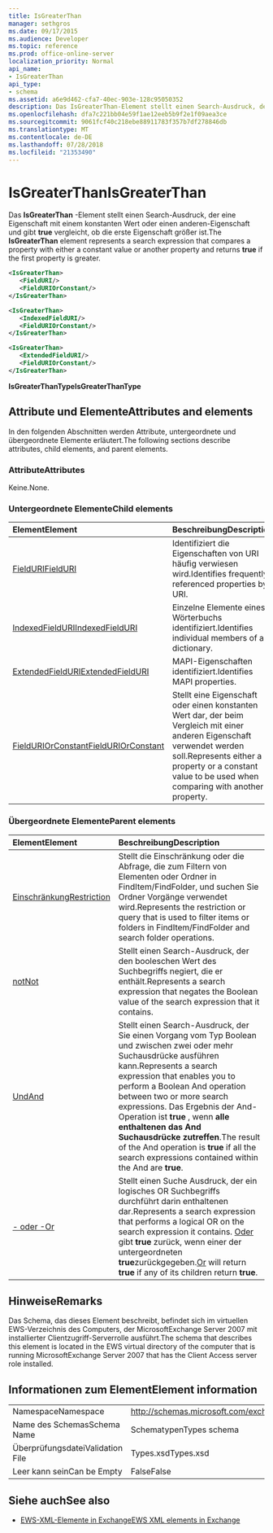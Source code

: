 ```yaml
---
title: IsGreaterThan
manager: sethgros
ms.date: 09/17/2015
ms.audience: Developer
ms.topic: reference
ms.prod: office-online-server
localization_priority: Normal
api_name:
- IsGreaterThan
api_type:
- schema
ms.assetid: a6e9d462-cfa7-40ec-903e-128c95050352
description: Das IsGreaterThan-Element stellt einen Search-Ausdruck, der mit entweder einen konstanten Wert einer Eigenschaft oder eine andere Eigenschaft vergleicht und gibt true, wenn die erste Eigenschaft größer ist.
ms.openlocfilehash: dfa7c221bb04e59f1ae12eeb5b9f2e1f09aea3ce
ms.sourcegitcommit: 9061fcf40c218ebe88911783f357b7df278846db
ms.translationtype: MT
ms.contentlocale: de-DE
ms.lasthandoff: 07/28/2018
ms.locfileid: "21353490"
---
```

# <a name="isgreaterthan"></a><span data-ttu-id="26681-103">IsGreaterThan</span><span class="sxs-lookup"><span data-stu-id="26681-103">IsGreaterThan</span></span>

<span data-ttu-id="26681-104">Das **IsGreaterThan** -Element stellt einen Search-Ausdruck, der eine Eigenschaft mit einem konstanten Wert oder einen anderen-Eigenschaft und gibt **true** vergleicht, ob die erste Eigenschaft größer ist.</span><span class="sxs-lookup"><span data-stu-id="26681-104">The **IsGreaterThan** element represents a search expression that compares a property with either a constant value or another property and returns **true** if the first property is greater.</span></span> 
  
```xml
<IsGreaterThan>
   <FieldURI/>
   <FieldURIOrConstant/>
</IsGreaterThan>
```

```xml
<IsGreaterThan>
   <IndexedFieldURI/> 
   <FieldURIOrConstant/>
</IsGreaterThan>
```

```xml
<IsGreaterThan>
   <ExtendedFieldURI/>
   <FieldURIOrConstant/>
</IsGreaterThan>
```

<span data-ttu-id="26681-105">**IsGreaterThanType**</span><span class="sxs-lookup"><span data-stu-id="26681-105">**IsGreaterThanType**</span></span>

## <a name="attributes-and-elements"></a><span data-ttu-id="26681-106">Attribute und Elemente</span><span class="sxs-lookup"><span data-stu-id="26681-106">Attributes and elements</span></span>

<span data-ttu-id="26681-107">In den folgenden Abschnitten werden Attribute, untergeordnete und übergeordnete Elemente erläutert.</span><span class="sxs-lookup"><span data-stu-id="26681-107">The following sections describe attributes, child elements, and parent elements.</span></span>
  
### <a name="attributes"></a><span data-ttu-id="26681-108">Attribute</span><span class="sxs-lookup"><span data-stu-id="26681-108">Attributes</span></span>

<span data-ttu-id="26681-109">Keine.</span><span class="sxs-lookup"><span data-stu-id="26681-109">None.</span></span>
  
### <a name="child-elements"></a><span data-ttu-id="26681-110">Untergeordnete Elemente</span><span class="sxs-lookup"><span data-stu-id="26681-110">Child elements</span></span>

|<span data-ttu-id="26681-111">**Element**</span><span class="sxs-lookup"><span data-stu-id="26681-111">**Element**</span></span>|<span data-ttu-id="26681-112">**Beschreibung**</span><span class="sxs-lookup"><span data-stu-id="26681-112">**Description**</span></span>|
|:-----|:-----|
|[<span data-ttu-id="26681-113">FieldURI</span><span class="sxs-lookup"><span data-stu-id="26681-113">FieldURI</span></span>](fielduri.md) <br/> |<span data-ttu-id="26681-114">Identifiziert die Eigenschaften von URI häufig verwiesen wird.</span><span class="sxs-lookup"><span data-stu-id="26681-114">Identifies frequently referenced properties by URI.</span></span>  <br/> |
|[<span data-ttu-id="26681-115">IndexedFieldURI</span><span class="sxs-lookup"><span data-stu-id="26681-115">IndexedFieldURI</span></span>](indexedfielduri.md) <br/> |<span data-ttu-id="26681-116">Einzelne Elemente eines Wörterbuchs identifiziert.</span><span class="sxs-lookup"><span data-stu-id="26681-116">Identifies individual members of a dictionary.</span></span>  <br/> |
|[<span data-ttu-id="26681-117">ExtendedFieldURI</span><span class="sxs-lookup"><span data-stu-id="26681-117">ExtendedFieldURI</span></span>](extendedfielduri.md) <br/> |<span data-ttu-id="26681-118">MAPI-Eigenschaften identifiziert.</span><span class="sxs-lookup"><span data-stu-id="26681-118">Identifies MAPI properties.</span></span>  <br/> |
|[<span data-ttu-id="26681-119">FieldURIOrConstant</span><span class="sxs-lookup"><span data-stu-id="26681-119">FieldURIOrConstant</span></span>](fielduriorconstant.md) <br/> |<span data-ttu-id="26681-120">Stellt eine Eigenschaft oder einen konstanten Wert dar, der beim Vergleich mit einer anderen Eigenschaft verwendet werden soll.</span><span class="sxs-lookup"><span data-stu-id="26681-120">Represents either a property or a constant value to be used when comparing with another property.</span></span>  <br/> |
   
### <a name="parent-elements"></a><span data-ttu-id="26681-121">Übergeordnete Elemente</span><span class="sxs-lookup"><span data-stu-id="26681-121">Parent elements</span></span>

|<span data-ttu-id="26681-122">**Element**</span><span class="sxs-lookup"><span data-stu-id="26681-122">**Element**</span></span>|<span data-ttu-id="26681-123">**Beschreibung**</span><span class="sxs-lookup"><span data-stu-id="26681-123">**Description**</span></span>|
|:-----|:-----|
|[<span data-ttu-id="26681-124">Einschränkung</span><span class="sxs-lookup"><span data-stu-id="26681-124">Restriction</span></span>](restriction.md) <br/> |<span data-ttu-id="26681-125">Stellt die Einschränkung oder die Abfrage, die zum Filtern von Elementen oder Ordner in FindItem/FindFolder, und suchen Sie Ordner Vorgänge verwendet wird.</span><span class="sxs-lookup"><span data-stu-id="26681-125">Represents the restriction or query that is used to filter items or folders in FindItem/FindFolder and search folder operations.</span></span>  <br/> |
|[<span data-ttu-id="26681-126">not</span><span class="sxs-lookup"><span data-stu-id="26681-126">Not</span></span>](not.md) <br/> |<span data-ttu-id="26681-127">Stellt einen Search-Ausdruck, der den booleschen Wert des Suchbegriffs negiert, die er enthält.</span><span class="sxs-lookup"><span data-stu-id="26681-127">Represents a search expression that negates the Boolean value of the search expression that it contains.</span></span>  <br/> |
|[<span data-ttu-id="26681-128">Und</span><span class="sxs-lookup"><span data-stu-id="26681-128">And</span></span>](and.md) <br/> |<span data-ttu-id="26681-129">Stellt einen Search-Ausdruck, der Sie einen Vorgang vom Typ Boolean und zwischen zwei oder mehr Suchausdrücke ausführen kann.</span><span class="sxs-lookup"><span data-stu-id="26681-129">Represents a search expression that enables you to perform a Boolean And operation between two or more search expressions.</span></span> <span data-ttu-id="26681-130">Das Ergebnis der And-Operation ist **true** , wenn **alle enthaltenen das And Suchausdrücke zutreffen**.</span><span class="sxs-lookup"><span data-stu-id="26681-130">The result of the And operation is **true** if all the search expressions contained within the And are **true**.</span></span>  <br/> |
|[<span data-ttu-id="26681-131">- oder -</span><span class="sxs-lookup"><span data-stu-id="26681-131">Or</span></span>](or.md) <br/> |<span data-ttu-id="26681-132">Stellt einen Suche Ausdruck, der ein logisches OR Suchbegriffs durchführt darin enthaltenen dar.</span><span class="sxs-lookup"><span data-stu-id="26681-132">Represents a search expression that performs a logical OR on the search expression it contains.</span></span> <span data-ttu-id="26681-133">[Oder](or.md) gibt **true** zurück, wenn einer der untergeordneten **true**zurückgegeben.</span><span class="sxs-lookup"><span data-stu-id="26681-133">[Or](or.md) will return **true** if any of its children return **true**.</span></span>  <br/> |
   
## <a name="remarks"></a><span data-ttu-id="26681-134">Hinweise</span><span class="sxs-lookup"><span data-stu-id="26681-134">Remarks</span></span>

<span data-ttu-id="26681-135">Das Schema, das dieses Element beschreibt, befindet sich im virtuellen EWS-Verzeichnis des Computers, der MicrosoftExchange Server 2007 mit installierter Clientzugriff-Serverrolle ausführt.</span><span class="sxs-lookup"><span data-stu-id="26681-135">The schema that describes this element is located in the EWS virtual directory of the computer that is running MicrosoftExchange Server 2007 that has the Client Access server role installed.</span></span>
  
## <a name="element-information"></a><span data-ttu-id="26681-136">Informationen zum Element</span><span class="sxs-lookup"><span data-stu-id="26681-136">Element information</span></span>

|||
|:-----|:-----|
|<span data-ttu-id="26681-137">Namespace</span><span class="sxs-lookup"><span data-stu-id="26681-137">Namespace</span></span>  <br/> |http://schemas.microsoft.com/exchange/services/2006/types  <br/> |
|<span data-ttu-id="26681-138">Name des Schemas</span><span class="sxs-lookup"><span data-stu-id="26681-138">Schema Name</span></span>  <br/> |<span data-ttu-id="26681-139">Schematypen</span><span class="sxs-lookup"><span data-stu-id="26681-139">Types schema</span></span>  <br/> |
|<span data-ttu-id="26681-140">Überprüfungsdatei</span><span class="sxs-lookup"><span data-stu-id="26681-140">Validation File</span></span>  <br/> |<span data-ttu-id="26681-141">Types.xsd</span><span class="sxs-lookup"><span data-stu-id="26681-141">Types.xsd</span></span>  <br/> |
|<span data-ttu-id="26681-142">Leer kann sein</span><span class="sxs-lookup"><span data-stu-id="26681-142">Can be Empty</span></span>  <br/> |<span data-ttu-id="26681-143">False</span><span class="sxs-lookup"><span data-stu-id="26681-143">False</span></span>  <br/> |
   
## <a name="see-also"></a><span data-ttu-id="26681-144">Siehe auch</span><span class="sxs-lookup"><span data-stu-id="26681-144">See also</span></span>

- [<span data-ttu-id="26681-145">EWS-XML-Elemente in Exchange</span><span class="sxs-lookup"><span data-stu-id="26681-145">EWS XML elements in Exchange</span></span>](ews-xml-elements-in-exchange.md)

